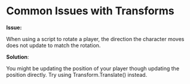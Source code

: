 # Common Issues with Transforms

**Issue:**

When using a script to rotate a player, the direction the character moves does not update to match the rotation.

**Solution**:

You might be updating the position of your player though updating the position directly. Try using Transform.Translate() instead.
